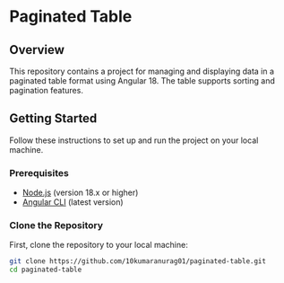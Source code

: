 # Paginated Table

## Overview

This repository contains a project for managing and displaying data in a paginated table format using Angular 18. The table supports sorting and pagination features.

## Getting Started

Follow these instructions to set up and run the project on your local machine.

### Prerequisites

- [Node.js](https://nodejs.org/) (version 18.x or higher)
- [Angular CLI](https://angular.io/cli) (latest version)

### Clone the Repository

First, clone the repository to your local machine:

```bash
git clone https://github.com/10kumaranurag01/paginated-table.git
cd paginated-table
